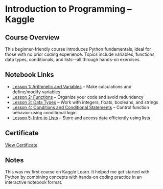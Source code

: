# Introduction to Programming – Kaggle

## Course Overview

This beginner-friendly course introduces Python fundamentals, ideal for those with no prior coding experience. Topics include variables, functions, data types, conditionals, and lists—all through hands-on exercises.

## Notebook Links

- [Lesson 1: Arithmetic and Variables](https://www.kaggle.com/code/aadarshprabhakumar/exercise-arithmetic-and-variables) – Make calculations and define/modify variables  
- [Lesson 2: Functions](<link-to-notebook-2>) – Organize your code and avoid redundancy  
- [Lesson 3: Data Types](<link-to-notebook-3>) – Work with integers, floats, booleans, and strings  
- [Lesson 4: Conditions and Conditional Statements](<link-to-notebook-4>) – Control function behavior using conditional logic  
- [Lesson 5: Intro to Lists](<link-to-notebook-5>) – Store and access data efficiently using lists  

## Certificate

[View Certificate](https://www.kaggle.com/learn/certification/aadarshprabhakumar/intro-to-programming)

## Notes

This was my first course on Kaggle Learn. It helped me get started with Python by combining concepts with hands-on coding practice in an interactive notebook format.
